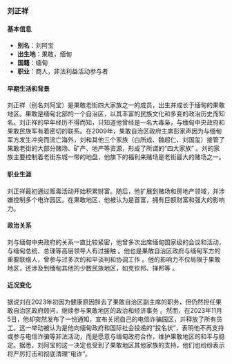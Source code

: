### 刘正祥

#### 基本信息

- **别名**：刘阿宝
- **出生地**：果敢，缅甸
- **国籍**：缅甸
- **职业**：商人，非法利益活动参与者

#### 早期生活和背景

刘正祥（别名刘阿宝）是果敢老街四大家族之一的成员，出生并成长于缅甸的果敢地区。果敢是缅甸北部的一个自治区，以其丰富的民族文化和多变的政治历史而知名。刘正祥的早年经历不得而知，只知道他曾经是一名大毒枭，与缅甸中央政府和果敢民族军有着密切的联系。在2009年，果敢自治区政府主席彭家声因为与缅甸军方发生冲突而流亡海外，刘和其他三个家族（白所成、魏超仁、刘国玺）接管了果敢老街的大部分赌场、矿产、地产等资源，形成了所谓的“四大家族” 。刘的家族主要控制着老街东城一带的地盘，他旗下的福利来赌场是老街最大的赌场之一。

#### 职业生涯

刘正祥最初通过贩毒活动开始积累财富。随后，他扩展到赌场和房地产领域，并涉嫌控制多个电诈园区。在果敢地区，他被认为是首富，拥有巨额财富和强大的影响力。

#### 政治关系

刘与缅甸中央政府的关系一直比较紧密，他曾多次出席缅甸国家级的会议和活动，与缅甸总统、总理等高层领导人有过接触 。他也是果敢自治区政府与缅甸军方的重要联络人，曾参与过多次的和平谈判和协调工作 。他的影响力不仅局限于果敢地区，还涉及到缅甸其他的少数民族地区，如克钦邦、掸邦等 。

#### 近况变化
据说刘在2023年初因为健康原因辞去了果敢自治区副主席的职务，但仍然担任果敢自治区政府顾问，继续参与果敢地区的政治和经济事务 。然而，在2023年11月5日，他却突然发布了一份通知，宣布关闭自己的电信诈骗园区，并释放了所有员工。这一举动被认为是他向缅甸政府和国际社会投递的“投名状”，表明他不再支持或参与电信诈骗等非法活动，而是愿意与缅甸政府合作，维护果敢地区的和平与稳定。据悉，刘阿宝的这一决定也受到了果敢地区其他家族的支持，他们也纷纷表示将严厉打击和彻底清理“电诈”。
